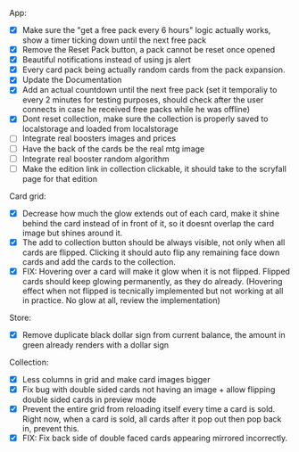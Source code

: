 App:
- [x] Make sure the "get a free pack every 6 hours" logic actually works, show a timer ticking down until the next free pack
- [x] Remove the Reset Pack button, a pack cannot be reset once opened
- [x] Beautiful notifications instead of using js alert
- [x] Every card pack being actually random cards from the pack expansion.
- [x] Update the Documentation
- [x] Add an actual countdown until the next free pack (set it temporaliy to every 2 minutes for testing purposes, should check after the user connects in case he received free packs while he was offline)
- [x] Dont reset collection, make sure the collection is properly saved to localstorage and loaded from localstorage
- [ ] Integrate real boosters images and prices
- [ ] Have the back of the cards be the real mtg image
- [ ] Integrate real booster random algorithm
- [ ] Make the edition link in collection clickable, it should take to the scryfall page for that edition

Card grid:
- [x] Decrease how much the glow extends out of each card, make it shine behind the card instead of in front of it, so it doesnt overlap the card image but shines around it.
- [x] The add to collection button should be always visible, not only when all cards are flipped. Clicking it should auto flip any remaining face down cards and add the cards to the collection.
- [x] FIX: Hovering over a card will make it glow when it is not flipped. Flipped cards should keep glowing permanently, as they do already. (Hovering effect when not flipped is tecnically implemented but not working at all in practice. No glow at all, review the implementation)

Store:
- [x] Remove duplicate black dollar sign from current balance, the amount in green already renders with a dollar sign

Collection: 
- [x] Less columns in grid and make card images bigger
- [x] Fix bug with double sided cards not having an image + allow flipping double sided cards in preview mode
- [x] Prevent the entire grid from reloading itself every time a card is sold. Right now, when a card is sold, all cards after it pop out then pop back in, prevent this.
- [x] FIX: Fix back side of double faced cards appearing mirrored incorrectly.
